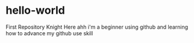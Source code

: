 # hello-world
First Repository
Knight Here ahh i'm a beginner using github and learning how to advance my github use skill
